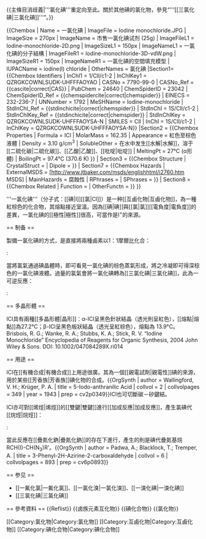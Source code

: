 {{主條目消歧義|'''氯化碘'''重定向至此。關於其他碘的氯化物，參見“'''[[三氯化碘|三氯化碘]]'''”。}}

{{Chembox
| Name = 一氯化碘
| ImageFile = Iodine monochloride.JPG
| ImageSize = 270px
| ImageName = 市售一氯化碘试剂 (25g)
| ImageFileL1 = Iodine-monochloride-2D.png
| ImageSizeL1 = 150px
| ImageNameL1 = 一氯化碘的分子結構
| ImageFileR1 = Iodine-monochloride-3D-vdW.png
| ImageSizeR1 = 150px
| ImageNameR1 = 一氯化碘的空間填充模型
| IUPACName = iodine(I) chloride
| OtherNames = 氯化碘
|Section1={{Chembox Identifiers
| InChI1 = 1/ClI/c1-2
| InChIKey1 = QZRGKCOWNLSUDK-UHFFFAOYAO
| CASNo = 7790-99-0
| CASNo_Ref = {{cascite|correct|CAS}}
| PubChem = 24640
| ChemSpiderID = 23042
| ChemSpiderID_Ref = {{chemspidercite|correct|chemspider}}
| EINECS = 232-236-7
| UNNumber = 1792
| MeSHName = Iodine-monochloride
| StdInChI_Ref = {{stdinchicite|correct|chemspider}}
| StdInChI = 1S/ClI/c1-2
| StdInChIKey_Ref = {{stdinchicite|correct|chemspider}}
| StdInChIKey = QZRGKCOWNLSUDK-UHFFFAOYSA-N
| SMILES = ClI
| InChI = 1S/ClI/c1-2
| InChIKey = QZRGKCOWNLSUDK-UHFFFAOYSA-N}}
|Section2 = {{Chembox Properties
| Formula = ICl
| MolarMass = 162.35
| Appearance = 紅色至棕色液體
| Density = 3.10 g/cm<sup>3</sup>
| SolubleOther = 在水中发生[[水解|水解]]，溶于[[二硫化碳|二硫化碳]]、[[乙酸|乙酸]]、[[吡啶|吡啶]]
| MeltingPt = 27°C (α形體)
| BoilingPt = 97.4°C (370.6 K)
  }}
| Section3 = {{Chembox Structure
| CrystalStruct =
| Dipole =
  }}
| Section7 = {{Chembox Hazards
| ExternalMSDS = [http://www.jtbaker.com/msds/englishhtml/i2760.htm MSDS]
| MainHazards = 腐蝕性
| RPhrases =
| SPhrases =
  }}
| Section8 = {{Chembox Related
| Function =
| OtherFunctn =
  }}
}}

'''一氯化碘'''（分子式：[[碘|I]][[氯|Cl]]）是一种[[互鹵化物|互鹵化物]]，為一種紅棕色的化合物，其熔點接近室溫。因為[[碘|碘]]與[[氯|氯]][[電負度|電負度]]的差異，一氯化碘的[[極性|極性]]很高，可當作是I<sup>+</sup>的來源。

== 制备 ==

製備一氯化碘的方式，是直接將兩種鹵素以1：1摩爾比化合：

: <math>\rm \ I_2 + Cl_2 \rightarrow  2 ICl </math>

當將氯氣通過碘晶體時，即可看見一氯化碘的棕色蒸氣形成，將之冷凝即可得深棕色的一氯化碘液體。過量的氯氣會將一氯化碘轉為[[三氯化碘|三氯化碘]]，此為一可逆反應：

: <math>\rm \ ICl  +  Cl_2 \rightleftharpoons ICl_3</math>

== 多晶形體 ==

ICl具有兩種[[多晶形體|晶形]]：α-ICl呈黑色針狀結晶（透光則呈紅色），[[熔點|熔點]]為27.2°C；β-ICl呈黑色板狀結晶（透光呈紅棕色），熔點為 13.9°C。<ref name=Bris>Brisbois, R. G.; Wanke, R. A.; Stubbs, K. A.; Stick, R. V. “Iodine Monochloride” Encyclopedia of Reagents for Organic Synthesis, 2004 John Wiley & Sons. DOI: 10.1002/047084289X.ri014</ref>

== 用途 ==

ICl在[[有機合成|有機合成]]上用途很廣。<ref name=Bris/>其為一個[[親電試劑|親電性]]碘的來源，用於某些[[芳香族|芳香族]]碘化物的合成。<ref>{{OrgSynth | author = Wallingford, V. H.; Krüger, P. A. | title = 5-Iodo-anthranilic Acid | collvol = 2 | collvolpages = 349 | year = 1943 | prep = cv2p0349}}</ref>ICl也可切斷碳－矽鍵結。<br />

ICl亦可對[[烯烴|烯烴]]的[[雙鍵|雙鍵]]進行[[加成反應|加成反應]]，產生氯碘代[[烷烴|烷烴]]：

: <math>\rm \ RCH\!=\!CHR'  + ICl \rightarrow RCH(I)\!-\!CH(Cl)R'</math>

當此反應在[[疊氮化鈉|疊氮化鈉]]的存在下進行，產生的則是碘代疊氮基烷RCH(I)-CH(N<sub>3</sub>)R'。<ref>{{OrgSynth | author = Padwa, A.; Blacklock, T.; Tremper, A. | title = 3-Phenyl-2H-Azirine-2-carboxaldehyde | collvol = 6 | collvolpages = 893 | prep = cv6p0893}}</ref>

== 参见 ==

* [[一氟化氯|一氟化氯]]、[[一氯化溴|一氯化溴]]、[[一溴化碘|一溴化碘]]
* [[三氯化碘|三氯化碘]]

== 參考資料 ==
{{Reflist}}
{{卤族元素互化物}}
{{碘化合物}}
{{氯化物}}

[[Category:氯化物|Category:氯化物]]
[[Category:互鹵化物|Category:互鹵化物]]
[[Category:碘化合物|Category:碘化合物]]